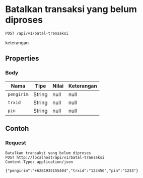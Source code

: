 # Batalkan transaksi yang belum diproses
```http
POST /api/v1/batal-transaksi
```
keterangan
## Properties
### Body
Nama | Tipe | Nilai | Keterangan
--- | --- | --- | ---
<code>pengirim</code> | String | null | null
<code>trxid</code> | String | null | null
<code>pin</code> | String | null | null
## Contoh
### Request
```http
Batalkan transaksi yang belum diproses
POST http://localhost/api/v1/batal-transaksi
Content-Type: application/json

{"pengirim":"+6281935155404","trxid":"123456","pin":"1234"}
```
